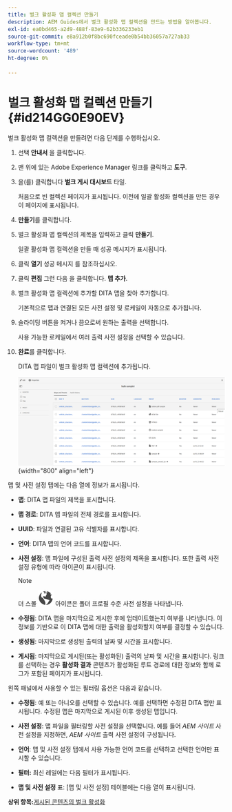 ```yaml
---
title: 벌크 활성화 맵 컬렉션 만들기
description: AEM Guides에서 벌크 활성화 맵 컬렉션을 만드는 방법을 알아봅니다.
exl-id: ea0bd465-a2d9-488f-83e9-62b336233eb1
source-git-commit: e8a912b0f8bc690fceade0b54bb36057a727ab33
workflow-type: tm+mt
source-wordcount: '489'
ht-degree: 0%

---
```


# 벌크 활성화 맵 컬렉션 만들기 {#id214GG0E90EV}

벌크 활성화 맵 컬렉션을 만들려면 다음 단계를 수행하십시오.

1. 선택 **안내서** 을 클릭합니다.

1. 맨 위에 있는 Adobe Experience Manager 링크를 클릭하고 **도구**.

1. 을(를) 클릭합니다 **벌크 게시 대시보드** 타일.

   처음으로 빈 컬렉션 페이지가 표시됩니다. 이전에 일괄 활성화 컬렉션을 만든 경우 이 페이지에 표시됩니다.

1. **만들기**&#x200B;를 클릭합니다.

1. 벌크 활성화 맵 컬렉션의 제목을 입력하고 클릭 **만들기**.

   일괄 활성화 맵 컬렉션을 만들 때 성공 메시지가 표시됩니다.

1. 클릭 **열기** 성공 메시지 를 참조하십시오.

1. 클릭 **편집** 그런 다음 을 클릭합니다. **맵 추가**.

1. 벌크 활성화 맵 컬렉션에 추가할 DITA 맵을 찾아 추가합니다.

   기본적으로 맵과 연결된 모든 사전 설정 및 로케일이 자동으로 추가됩니다.

1. 슬라이딩 버튼을 켜거나 끔으로써 원하는 출력을 선택합니다.

   사용 가능한 로케일에서 여러 출력 사전 설정을 선택할 수 있습니다.

1. **완료**&#x200B;를 클릭합니다.

   DITA 맵 파일이 벌크 활성화 맵 컬렉션에 추가됩니다.

   ![](images/bulk-activation-collection-created.png){width="800" align="left"}


맵 및 사전 설정 탭에는 다음 열에 정보가 표시됩니다.

- **맵**: DITA 맵 파일의 제목을 표시합니다.
- **맵 경로**: DITA 맵 파일의 전체 경로를 표시합니다.

- **UUID**: 파일과 연결된 고유 식별자를 표시합니다.

- **언어**: DITA 맵의 언어 코드를 표시합니다.
- **사전 설정**: 맵 파일에 구성된 출력 사전 설정의 제목을 표시합니다. 또한 출력 사전 설정 유형에 따라 아이콘이 표시됩니다.

  >[!NOTE]
  >
  > 더 스몰 ![](images/global-preset-icon.svg) 아이콘은 폴더 프로필 수준 사전 설정을 나타냅니다.
- **수정됨**: DITA 맵을 마지막으로 게시한 후에 업데이트했는지 여부를 나타냅니다. 이 정보를 기반으로 이 DITA 맵에 대한 출력을 활성화할지 여부를 결정할 수 있습니다.
- **생성됨**: 마지막으로 생성된 출력의 날짜 및 시간을 표시합니다.
- **게시됨**: 마지막으로 게시된(또는 활성화된) 출력의 날짜 및 시간을 표시합니다. 링크를 선택하는 경우 **활성화 결과** 콘텐츠가 활성화된 루트 경로에 대한 정보와 함께 로그가 포함된 페이지가 표시됩니다.


왼쪽 패널에서 사용할 수 있는 필터링 옵션은 다음과 같습니다.

- **수정됨**: 예 또는 아니오를 선택할 수 있습니다. 예를 선택하면 수정된 DITA 맵만 표시됩니다. 수정된 맵은 마지막으로 게시된 이후 생성된 맵입니다.
- **사전 설정**: 맵 파일을 필터링할 사전 설정을 선택합니다. 예를 들어 *AEM 사이트* 사전 설정을 지정하면, *AEM 사이트* 출력 사전 설정이 구성됩니다.
- **언어**: 맵 및 사전 설정 탭에서 사용 가능한 언어 코드를 선택하고 선택한 언어만 표시할 수 있습니다.

- **필터:** 최신 레일에는 다음 필터가 표시됩니다.
- **맵 및 사전 설정** 표: [맵 및 사전 설정] 테이블에는 다음 열이 표시됩니다.

**상위 항목:**[&#x200B;게시된 콘텐츠의 벌크 활성화](conf-bulk-activation.md)
